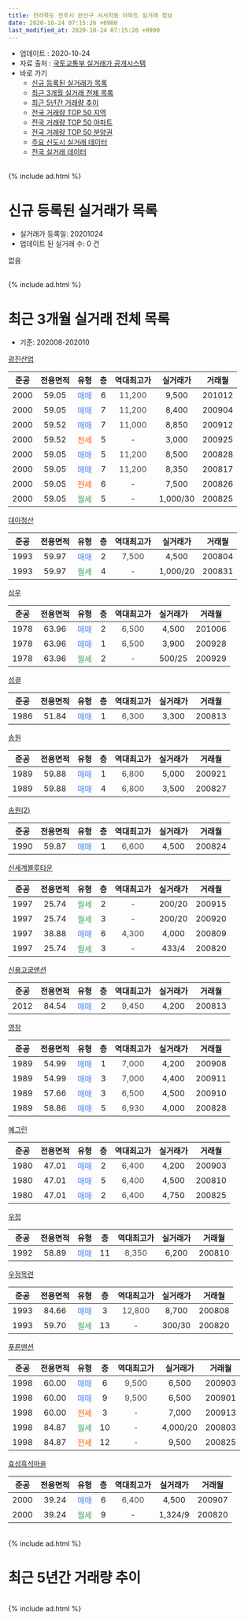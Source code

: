 ```yaml
---
title: 전라북도 전주시 완산구 서서학동 아파트 실거래 정보
date: 2020-10-24 07:15:26 +0900
last_modified_at: 2020-10-24 07:15:26 +0900
---
```


* 업데이트 : 2020-10-24
* 자료 출처 : [국토교통부 실거래가 공개시스템](http://rt.molit.go.kr)
* 바로 가기
    * [신규 등록된 실거래가 목록](#신규-등록된-실거래가-목록)
    * [최근 3개월 실거래 전체 목록](#최근-3개월-실거래-전체-목록)
    * [최근 5년간 거래량 추이](#최근-5년간-거래량-추이)
    * [전국 거래량 TOP 50 지역](https://inasie.github.io/apt-trade-info/최근-3개월-전국에서-가장-거래가-많이-발생한-지역)
    * [전국 거래량 TOP 50 아파트](https://inasie.github.io/apt-trade-info/최근-3개월-전국에서-가장-거래가-많이-발생한-아파트)
    * [전국 거래량 TOP 50 분양권](https://inasie.github.io/apt-trade-info/최근-3개월-전국에서-가장-거래가-많이-발생한-분양권)
    * [주요 신도시 실거래 데이터](https://inasie.github.io/apt-trade-info/주요-신도시)
    * [전국 실거래 데이터](https://inasie.github.io/apt-trade-info/전국)
<br>
{% include ad.html %}
<br>

# 신규 등록된 실거래가 목록
* 실거래가 등록일: 20201024
* 업데이트 된 실거래 수: 0 건

없음

<br>
{% include ad.html %}
<br>

# 최근 3개월 실거래 전체 목록
* 기준: 202008-202010


[광진산업](https://search.naver.com/search.naver?query=%EC%A0%84%EB%9D%BC%EB%B6%81%EB%8F%84+%EC%A0%84%EC%A3%BC%EC%8B%9C+%EC%99%84%EC%82%B0%EA%B5%AC+%EC%84%9C%EC%84%9C%ED%95%99%EB%8F%99+%EA%B4%91%EC%A7%84%EC%82%B0%EC%97%85)

|준공|전용면적|유형|층|역대최고가|실거래가|거래월|
|:---:|:---:|:---:|:---:|:---:|:---:|:---:|
|2000|59.05|<span style="color:#4285f3">매매</span>|6|<span style="color:#444444">11,200</span>|9,500|201012|
|2000|59.05|<span style="color:#4285f3">매매</span>|7|<span style="color:#444444">11,200</span>|8,400|200904|
|2000|59.52|<span style="color:#4285f3">매매</span>|7|<span style="color:#444444">11,000</span>|8,850|200912|
|2000|59.52|<span style="color:#ff5a00">전세</span>|5|<span style="color:#444444">-</span>|3,000|200925|
|2000|59.05|<span style="color:#4285f3">매매</span>|5|<span style="color:#444444">11,200</span>|8,500|200828|
|2000|59.05|<span style="color:#4285f3">매매</span>|7|<span style="color:#444444">11,200</span>|8,350|200817|
|2000|59.05|<span style="color:#ff5a00">전세</span>|6|<span style="color:#444444">-</span>|7,500|200826|
|2000|59.05|<span style="color:#34a853">월세</span>|5|<span style="color:#444444">-</span>|1,000/30|200825|

[대아청산](https://search.naver.com/search.naver?query=%EC%A0%84%EB%9D%BC%EB%B6%81%EB%8F%84+%EC%A0%84%EC%A3%BC%EC%8B%9C+%EC%99%84%EC%82%B0%EA%B5%AC+%EC%84%9C%EC%84%9C%ED%95%99%EB%8F%99+%EB%8C%80%EC%95%84%EC%B2%AD%EC%82%B0)

|준공|전용면적|유형|층|역대최고가|실거래가|거래월|
|:---:|:---:|:---:|:---:|:---:|:---:|:---:|
|1993|59.97|<span style="color:#4285f3">매매</span>|2|<span style="color:#444444">7,500</span>|4,500|200804|
|1993|59.97|<span style="color:#34a853">월세</span>|4|<span style="color:#444444">-</span>|1,000/20|200831|

[삼우](https://search.naver.com/search.naver?query=%EC%A0%84%EB%9D%BC%EB%B6%81%EB%8F%84+%EC%A0%84%EC%A3%BC%EC%8B%9C+%EC%99%84%EC%82%B0%EA%B5%AC+%EC%84%9C%EC%84%9C%ED%95%99%EB%8F%99+%EC%82%BC%EC%9A%B0)

|준공|전용면적|유형|층|역대최고가|실거래가|거래월|
|:---:|:---:|:---:|:---:|:---:|:---:|:---:|
|1978|63.96|<span style="color:#4285f3">매매</span>|2|<span style="color:#444444">6,500</span>|4,500|201006|
|1978|63.96|<span style="color:#4285f3">매매</span>|1|<span style="color:#444444">6,500</span>|3,900|200928|
|1978|63.96|<span style="color:#34a853">월세</span>|2|<span style="color:#444444">-</span>|500/25|200929|

[성결](https://search.naver.com/search.naver?query=%EC%A0%84%EB%9D%BC%EB%B6%81%EB%8F%84+%EC%A0%84%EC%A3%BC%EC%8B%9C+%EC%99%84%EC%82%B0%EA%B5%AC+%EC%84%9C%EC%84%9C%ED%95%99%EB%8F%99+%EC%84%B1%EA%B2%B0)

|준공|전용면적|유형|층|역대최고가|실거래가|거래월|
|:---:|:---:|:---:|:---:|:---:|:---:|:---:|
|1986|51.84|<span style="color:#4285f3">매매</span>|1|<span style="color:#444444">6,300</span>|3,300|200813|

[송원](https://search.naver.com/search.naver?query=%EC%A0%84%EB%9D%BC%EB%B6%81%EB%8F%84+%EC%A0%84%EC%A3%BC%EC%8B%9C+%EC%99%84%EC%82%B0%EA%B5%AC+%EC%84%9C%EC%84%9C%ED%95%99%EB%8F%99+%EC%86%A1%EC%9B%90)

|준공|전용면적|유형|층|역대최고가|실거래가|거래월|
|:---:|:---:|:---:|:---:|:---:|:---:|:---:|
|1989|59.88|<span style="color:#4285f3">매매</span>|1|<span style="color:#444444">6,800</span>|5,000|200921|
|1989|59.88|<span style="color:#4285f3">매매</span>|4|<span style="color:#444444">6,800</span>|3,500|200827|

[송원(2)](https://search.naver.com/search.naver?query=%EC%A0%84%EB%9D%BC%EB%B6%81%EB%8F%84+%EC%A0%84%EC%A3%BC%EC%8B%9C+%EC%99%84%EC%82%B0%EA%B5%AC+%EC%84%9C%EC%84%9C%ED%95%99%EB%8F%99+%EC%86%A1%EC%9B%90%282%29)

|준공|전용면적|유형|층|역대최고가|실거래가|거래월|
|:---:|:---:|:---:|:---:|:---:|:---:|:---:|
|1990|59.87|<span style="color:#4285f3">매매</span>|1|<span style="color:#444444">6,600</span>|4,500|200824|

[신세계블루타운](https://search.naver.com/search.naver?query=%EC%A0%84%EB%9D%BC%EB%B6%81%EB%8F%84+%EC%A0%84%EC%A3%BC%EC%8B%9C+%EC%99%84%EC%82%B0%EA%B5%AC+%EC%84%9C%EC%84%9C%ED%95%99%EB%8F%99+%EC%8B%A0%EC%84%B8%EA%B3%84%EB%B8%94%EB%A3%A8%ED%83%80%EC%9A%B4)

|준공|전용면적|유형|층|역대최고가|실거래가|거래월|
|:---:|:---:|:---:|:---:|:---:|:---:|:---:|
|1997|25.74|<span style="color:#34a853">월세</span>|2|<span style="color:#444444">-</span>|200/20|200915|
|1997|25.74|<span style="color:#34a853">월세</span>|3|<span style="color:#444444">-</span>|200/20|200920|
|1997|38.88|<span style="color:#4285f3">매매</span>|6|<span style="color:#444444">4,300</span>|4,000|200809|
|1997|25.74|<span style="color:#34a853">월세</span>|3|<span style="color:#444444">-</span>|433/4|200820|

[신용고궁맨션](https://search.naver.com/search.naver?query=%EC%A0%84%EB%9D%BC%EB%B6%81%EB%8F%84+%EC%A0%84%EC%A3%BC%EC%8B%9C+%EC%99%84%EC%82%B0%EA%B5%AC+%EC%84%9C%EC%84%9C%ED%95%99%EB%8F%99+%EC%8B%A0%EC%9A%A9%EA%B3%A0%EA%B6%81%EB%A7%A8%EC%85%98)

|준공|전용면적|유형|층|역대최고가|실거래가|거래월|
|:---:|:---:|:---:|:---:|:---:|:---:|:---:|
|2012|84.54|<span style="color:#4285f3">매매</span>|2|<span style="color:#444444">9,450</span>|4,200|200813|

[영창](https://search.naver.com/search.naver?query=%EC%A0%84%EB%9D%BC%EB%B6%81%EB%8F%84+%EC%A0%84%EC%A3%BC%EC%8B%9C+%EC%99%84%EC%82%B0%EA%B5%AC+%EC%84%9C%EC%84%9C%ED%95%99%EB%8F%99+%EC%98%81%EC%B0%BD)

|준공|전용면적|유형|층|역대최고가|실거래가|거래월|
|:---:|:---:|:---:|:---:|:---:|:---:|:---:|
|1989|54.99|<span style="color:#4285f3">매매</span>|1|<span style="color:#444444">7,000</span>|4,200|200908|
|1989|54.99|<span style="color:#4285f3">매매</span>|3|<span style="color:#444444">7,000</span>|4,400|200911|
|1989|57.66|<span style="color:#4285f3">매매</span>|3|<span style="color:#444444">6,500</span>|4,500|200910|
|1989|58.86|<span style="color:#4285f3">매매</span>|5|<span style="color:#444444">6,930</span>|4,000|200828|

[예그린](https://search.naver.com/search.naver?query=%EC%A0%84%EB%9D%BC%EB%B6%81%EB%8F%84+%EC%A0%84%EC%A3%BC%EC%8B%9C+%EC%99%84%EC%82%B0%EA%B5%AC+%EC%84%9C%EC%84%9C%ED%95%99%EB%8F%99+%EC%98%88%EA%B7%B8%EB%A6%B0)

|준공|전용면적|유형|층|역대최고가|실거래가|거래월|
|:---:|:---:|:---:|:---:|:---:|:---:|:---:|
|1980|47.01|<span style="color:#4285f3">매매</span>|2|<span style="color:#444444">6,400</span>|4,200|200903|
|1980|47.01|<span style="color:#4285f3">매매</span>|5|<span style="color:#444444">6,400</span>|4,500|200810|
|1980|47.01|<span style="color:#4285f3">매매</span>|2|<span style="color:#444444">6,400</span>|4,750|200825|

[우정](https://search.naver.com/search.naver?query=%EC%A0%84%EB%9D%BC%EB%B6%81%EB%8F%84+%EC%A0%84%EC%A3%BC%EC%8B%9C+%EC%99%84%EC%82%B0%EA%B5%AC+%EC%84%9C%EC%84%9C%ED%95%99%EB%8F%99+%EC%9A%B0%EC%A0%95)

|준공|전용면적|유형|층|역대최고가|실거래가|거래월|
|:---:|:---:|:---:|:---:|:---:|:---:|:---:|
|1992|58.89|<span style="color:#4285f3">매매</span>|11|<span style="color:#444444">8,350</span>|6,200|200810|

[우정목련](https://search.naver.com/search.naver?query=%EC%A0%84%EB%9D%BC%EB%B6%81%EB%8F%84+%EC%A0%84%EC%A3%BC%EC%8B%9C+%EC%99%84%EC%82%B0%EA%B5%AC+%EC%84%9C%EC%84%9C%ED%95%99%EB%8F%99+%EC%9A%B0%EC%A0%95%EB%AA%A9%EB%A0%A8)

|준공|전용면적|유형|층|역대최고가|실거래가|거래월|
|:---:|:---:|:---:|:---:|:---:|:---:|:---:|
|1993|84.66|<span style="color:#4285f3">매매</span>|3|<span style="color:#444444">12,800</span>|8,700|200808|
|1993|59.70|<span style="color:#34a853">월세</span>|13|<span style="color:#444444">-</span>|300/30|200820|

[푸른맨션](https://search.naver.com/search.naver?query=%EC%A0%84%EB%9D%BC%EB%B6%81%EB%8F%84+%EC%A0%84%EC%A3%BC%EC%8B%9C+%EC%99%84%EC%82%B0%EA%B5%AC+%EC%84%9C%EC%84%9C%ED%95%99%EB%8F%99+%ED%91%B8%EB%A5%B8%EB%A7%A8%EC%85%98)

|준공|전용면적|유형|층|역대최고가|실거래가|거래월|
|:---:|:---:|:---:|:---:|:---:|:---:|:---:|
|1998|60.00|<span style="color:#4285f3">매매</span>|6|<span style="color:#444444">9,500</span>|6,500|200903|
|1998|60.00|<span style="color:#4285f3">매매</span>|9|<span style="color:#444444">9,500</span>|6,500|200901|
|1998|60.00|<span style="color:#ff5a00">전세</span>|3|<span style="color:#444444">-</span>|7,000|200913|
|1998|84.87|<span style="color:#34a853">월세</span>|10|<span style="color:#444444">-</span>|4,000/20|200803|
|1998|84.87|<span style="color:#ff5a00">전세</span>|12|<span style="color:#444444">-</span>|9,500|200825|

[효성흑석마을](https://search.naver.com/search.naver?query=%EC%A0%84%EB%9D%BC%EB%B6%81%EB%8F%84+%EC%A0%84%EC%A3%BC%EC%8B%9C+%EC%99%84%EC%82%B0%EA%B5%AC+%EC%84%9C%EC%84%9C%ED%95%99%EB%8F%99+%ED%9A%A8%EC%84%B1%ED%9D%91%EC%84%9D%EB%A7%88%EC%9D%84)

|준공|전용면적|유형|층|역대최고가|실거래가|거래월|
|:---:|:---:|:---:|:---:|:---:|:---:|:---:|
|2000|39.24|<span style="color:#4285f3">매매</span>|6|<span style="color:#444444">6,400</span>|4,500|200907|
|2000|39.24|<span style="color:#34a853">월세</span>|9|<span style="color:#444444">-</span>|1,324/9|200820|


<br>
{% include ad.html %}
<br>

# 최근 5년간 거래량 추이


<div style="width:100%;">
    <canvas id="deal_progress" height="200"></canvas>
</div>

<script>
new Chart(document.getElementById("deal_progress"), {
    type: 'line',
    data: {
        labels: ['201510','201511','201512','201601','201602','201603','201604','201605','201606','201607','201608','201609','201610','201611','201612','201701','201702','201703','201704','201705','201706','201707','201708','201709','201710','201711','201712','201801','201802','201803','201804','201805','201806','201807','201808','201809','201810','201811','201812','201901','201902','201903','201904','201905','201906','201907','201908','201909','201910','201911','201912','202001','202002','202003','202004','202005','202006','202007','202008','202009','202010'],
        datasets: [{
            label: '매매',
            pointRadius: 1,
            data: [13, 10, 8, 9, 13, 16, 17, 13, 15, 8, 18, 10, 11, 16, 7, 13, 9, 11, 10, 18, 10, 11, 10, 12, 10, 13, 14, 10, 14, 13, 8, 5, 6, 8, 3, 12, 15, 11, 6, 6, 8, 9, 6, 8, 13, 7, 6, 7, 3, 11, 5, 10, 10, 9, 1, 11, 13, 20, 13, 11, 2],
            borderColor: "rgba(255, 201, 14, 1)",
            backgroundColor: "rgba(255, 201, 14, 0.5)",
            fill: false,
            lineTension: 0
        },{
            label: '전월세',
            pointRadius: 1,
            data: [6, 2, 1, 4, 5, 7, 5, 5, 7, 3, 5, 0, 6, 0, 7, 3, 5, 5, 5, 3, 3, 3, 7, 1, 2, 7, 1, 2, 2, 4, 4, 6, 5, 3, 2, 1, 2, 1, 3, 5, 1, 4, 2, 3, 2, 6, 0, 1, 1, 0, 2, 0, 4, 5, 4, 4, 0, 7, 8, 5, 0],
            borderColor: "rgba(0, 141, 185, 1)",
            backgroundColor: "rgba(0, 141, 185, 0.5)",
            fill: false,
            lineTension: 0
        }
        ]
    },
    options: {
        responsive: true,
        title: {
            display: false
        },
        tooltips: {
            mode: 'index',
            intersect: false
        },
        hover: {
            mode: 'nearest',
            intersect: true
        },
        scales: {
            xAxes: [{
                display: true,
                scaleLabel: {
                    display: true,
                    labelString: '년/월'
                }
            }],
            yAxes: [{
                display: true,
                ticks: {
                    suggestedMin: 0,
                },
                scaleLabel: {
                    display: true,
                    labelString: '실거래 수'
                }
            }]
        }
    }
});

</script>


<br>
{% include ad.html %}
<br>

